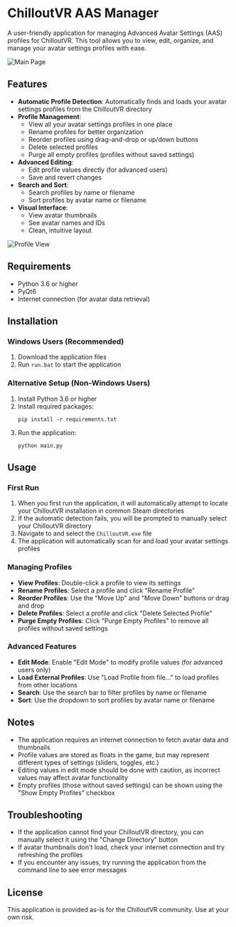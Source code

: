# ChilloutVR AAS Manager

A user-friendly application for managing Advanced Avatar Settings (AAS) profiles for ChilloutVR. This tool allows you to view, edit, organize, and manage your avatar settings profiles with ease.

![Main Page](main_page.png)

## Features

- **Automatic Profile Detection**: Automatically finds and loads your avatar settings profiles from the ChilloutVR directory
- **Profile Management**:
  - View all your avatar settings profiles in one place
  - Rename profiles for better organization
  - Reorder profiles using drag-and-drop or up/down buttons
  - Delete selected profiles
  - Purge all empty profiles (profiles without saved settings)
- **Advanced Editing**:
  - Edit profile values directly (for advanced users)
  - Save and revert changes
- **Search and Sort**:
  - Search profiles by name or filename
  - Sort profiles by avatar name or filename
- **Visual Interface**:
  - View avatar thumbnails
  - See avatar names and IDs
  - Clean, intuitive layout

![Profile View](profile_view.png)

## Requirements

- Python 3.6 or higher
- PyQt6
- Internet connection (for avatar data retrieval)

## Installation

### Windows Users (Recommended)

1. Download the application files
2. Run `run.bat` to start the application

### Alternative Setup (Non-Windows Users)

1. Install Python 3.6 or higher
2. Install required packages:
   ```
   pip install -r requirements.txt
   ```
3. Run the application:
   ```
   python main.py
   ```

## Usage

### First Run

1. When you first run the application, it will automatically attempt to locate your ChilloutVR installation in common Steam directories
2. If the automatic detection fails, you will be prompted to manually select your ChilloutVR directory
3. Navigate to and select the `ChilloutVR.exe` file
4. The application will automatically scan for and load your avatar settings profiles

### Managing Profiles

- **View Profiles**: Double-click a profile to view its settings
- **Rename Profiles**: Select a profile and click "Rename Profile"
- **Reorder Profiles**: Use the "Move Up" and "Move Down" buttons or drag and drop
- **Delete Profiles**: Select a profile and click "Delete Selected Profile"
- **Purge Empty Profiles**: Click "Purge Empty Profiles" to remove all profiles without saved settings

### Advanced Features

- **Edit Mode**: Enable "Edit Mode" to modify profile values (for advanced users only)
- **Load External Profiles**: Use "Load Profile from file..." to load profiles from other locations
- **Search**: Use the search bar to filter profiles by name or filename
- **Sort**: Use the dropdown to sort profiles by avatar name or filename

## Notes

- The application requires an internet connection to fetch avatar data and thumbnails
- Profile values are stored as floats in the game, but may represent different types of settings (sliders, toggles, etc.)
- Editing values in edit mode should be done with caution, as incorrect values may affect avatar functionality
- Empty profiles (those without saved settings) can be shown using the "Show Empty Profiles" checkbox

## Troubleshooting

- If the application cannot find your ChilloutVR directory, you can manually select it using the "Change Directory" button
- If avatar thumbnails don't load, check your internet connection and try refreshing the profiles
- If you encounter any issues, try running the application from the command line to see error messages

## License

This application is provided as-is for the ChilloutVR community. Use at your own risk. 